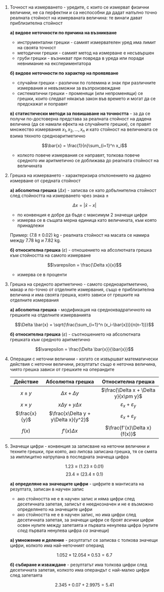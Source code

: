 1. Точност на измерването - уредите, с които се измерват физични величини, не са перфектни и са неспособни да дадат напълно точно реалната стойност на измерваната величина: те винаги дават приблизителна стойност
	
	**а) видове неточности по причина на възникване**
	- инструментални грешки - самият измервателен уред има лимит на своята точност
	- методични грешки - самият метод на измерване е несъвършен
	- груби грешки - възникват при повреда в уреда или поради невнимание на експериментатора
	
	**б) видове неточности по характер на проявяване**
	- случайни грешки - различни по големина и знак при различните измервания и невъзможни за възпроизвеждане
	- систематични грешки - променящи (или непроменящи) се грешки, които следват някакъв закон във времето и могат да се предскажат и поправят
	
	**в) статистически методи за повишаване на точността** - за да се получи по-достоверна представа за реалната стойност на дадена величина (да се намали ефекта на случайните грешки), се правят множество измервания $x_1, x_2, ..., x_n$ и като стойност на величината се взима тяхното средноаритметично
	
	$$\bar{x} = \frac{1}{n}\sum_{i=1}^n x_i$$
	
	- колкото повече измервания се направят, толкова повече средното им аритметично се доближава до реалната стойност на величината

2. Грешка на измерването - характеризира отклонението на дадено измерване от средната стойност
	
	**а) абсолютна грешка** ($\Delta x$) - записва се като добълнителна стойност след стойността на измерването чрез знака $\pm$
	
	$$\Delta x = |\bar{x} - x|$$
	
	- по конвенция е добре да бъде с максимум 2 значещи цифри
	- измерва се в същата мерна единица като величината, към която принадлежи
	
	Пример: $(7.8 \pm 0.02 )\text{ kg}$ - реалната стойност на масата се намира между $7.78\text{ kg}$ и $7.82\text{ kg}$.
	
	**б) относителна грешка** ($\varepsilon$) - отношението на абсолютната грешка към стойността на самото измерване
	
	$$\varepsilon = \frac{\Delta x}{x}$$


	- измерва се в проценти

3. Грешка на средното аритметично -  самото средноаритметично, макар и по-точно от отделните измервания, също е приблизителна величина и има своята грешка, която зависи от грешките на отделните измервания
	
	**а) абсолютна грешка** - модификация на средноквадратичното на грешките на отделните измерванията
	
	$$\Delta \bar{x} = \sqrt{\frac{\sum_{i=1}^n (x_i-\bar{x})}{n(n-1)}}$$
	
	**б) относителна грешка** ($\varepsilon$) - съотношението на абсолютната грешката към средното аритметично 
	
	$$\varepsilon = \frac{\Delta \bar{x}}{\bar{x}}$$

4. Операции с неточни величини - когато се извършват математически действия с неточни величини, резултатът също е неточна величина, чиято грешка зависи от грешките на операндите
	
	|Действие|Абсолютна грешка|Относителна грешка|
	|:---:|:---:|:---:|
	|$x \pm y$|$\Delta x + \Delta y$|$\frac{\Delta x + \Delta y}{x\pm y}$|
	|$x\times y$|$x\Delta y + y\Delta x$|$\varepsilon_x + \varepsilon_y$|
	|$\frac{x}{y}$|$\frac{x\Delta y + y\Delta x}{y^2}$|$\varepsilon_x + \varepsilon_y$|
	|$f(x)$|$f'(x)\Delta x$|$\frac{f'(x)\Delta x}{f(x)}$|

5. Значещи цифри - конвенция за записване на неточни величини и техните грешки, при която, ако липсва записана грешка, тя се смята за имплицитно натрупана в последната значеща цифра
	
	$$1.23 \equiv (1.23 \pm 0.01)$$
	$$23.4 \equiv (23.4 \pm 0.1)$$
	
	**а) определяне на значещите цифри** - цифрите в мантисата на резултата, записан в научен запис
	- ако стойността не е в научен запис и няма цифри след десетичната запетая, записът е нееднозначен и не е възможно определянето на значещите цифри
	- ако стойността не е в научен запис, но има цифри след десетичната запетая, за значещи цифри се броят *всички* цифри освен нулите между запетаята и първата ненулева цифра (нулите *след* първата ненулева цифра *са* значещи)
	
	**а) умножение и деление** - резултатът се записва с толкова значещи цифри, колкото има най-неточният операнд
	
	$$1.052\times 12.054 \times 0.53 = 6.7$$
	
	**б) събиране и изваждане** - резултатът има толкова цифри след десетичната запетая, колкото има операндът с най-малко цифри след запетаята
	
	$$2.345+0.07+2.9975=5.41$$ 
